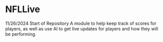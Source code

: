 # NFLLive
11/26/2024 Start of Repository
A module to help keep track of scores for players, as well as use AI to get live updates for players and how they will be performing. 

